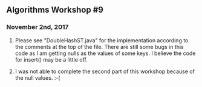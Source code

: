 ## Algorithms Workshop #9  

### November 2nd, 2017

1) Please see "DoubleHashST.java" for the implementation according to the comments at the top of the file. There are still some bugs in this code as I am getting nulls as the values of some keys. I believe the code for insert() may be a little off. 

2) I was not able to complete the second part of this workshop because of the null values. :-(
